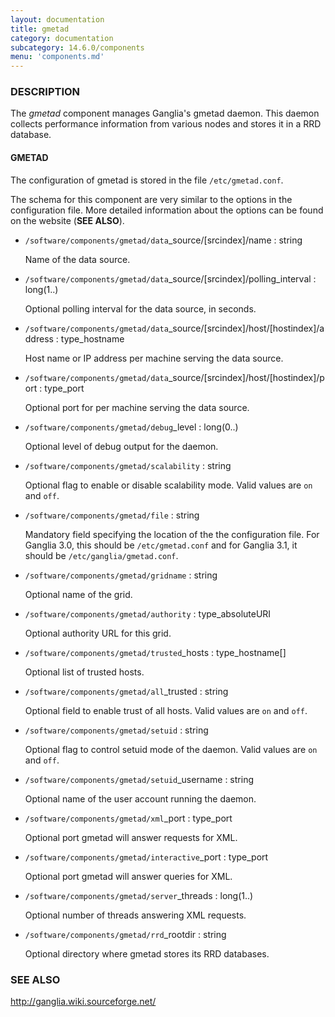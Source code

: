 ```yaml
---
layout: documentation
title: gmetad
category: documentation
subcategory: 14.6.0/components
menu: 'components.md'
---
```

### DESCRIPTION

The _gmetad_ component manages Ganglia's gmetad daemon.
This daemon collects performance information from various nodes and stores it in a RRD database.

#### GMETAD

The configuration of gmetad is stored in the file `/etc/gmetad.conf`.

The schema for this component are very similar to the options in the configuration file.
More detailed information about the options can be found on the website (__SEE ALSO__).

- `/software/components/gmetad/data`\_source/\[srcindex\]/name : string

    Name of the data source.

- `/software/components/gmetad/data`\_source/\[srcindex\]/polling\_interval : long(1..)

    Optional polling interval for the data source, in seconds.

- `/software/components/gmetad/data`\_source/\[srcindex\]/host/\[hostindex\]/address : type\_hostname

    Host name or IP address per machine serving the data source.

- `/software/components/gmetad/data`\_source/\[srcindex\]/host/\[hostindex\]/port : type\_port

    Optional port for per machine serving the data source.

- `/software/components/gmetad/debug`\_level : long(0..)

    Optional level of debug output for the daemon.

- `/software/components/gmetad/scalability` : string

    Optional flag to enable or disable scalability mode. 
    Valid values are `on` and `off`.

- `/software/components/gmetad/file` : string

    Mandatory field specifying the location of the the configuration file.
    For Ganglia 3.0, this should be `/etc/gmetad.conf`
    and for Ganglia 3.1, it should be `/etc/ganglia/gmetad.conf`.

- `/software/components/gmetad/gridname` : string

    Optional name of the grid.

- `/software/components/gmetad/authority` : type\_absoluteURI

    Optional authority URL for this grid.

- `/software/components/gmetad/trusted`\_hosts : type\_hostname\[\]

    Optional list of trusted hosts.

- `/software/components/gmetad/all`\_trusted : string

    Optional field to enable trust of all hosts.
    Valid values are `on` and `off`.

- `/software/components/gmetad/setuid` : string

    Optional flag to control setuid mode of the daemon.
    Valid values are `on` and `off`.

- `/software/components/gmetad/setuid`\_username : string

    Optional name of the user account running the daemon.

- `/software/components/gmetad/xml`\_port : type\_port

    Optional port gmetad will answer requests for XML.

- `/software/components/gmetad/interactive`\_port : type\_port

    Optional port gmetad will answer queries for XML.

- `/software/components/gmetad/server`\_threads : long(1..)

    Optional number of threads answering XML requests.

- `/software/components/gmetad/rrd`\_rootdir : string

    Optional directory where gmetad stores its RRD databases.

### SEE ALSO

http://ganglia.wiki.sourceforge.net/
